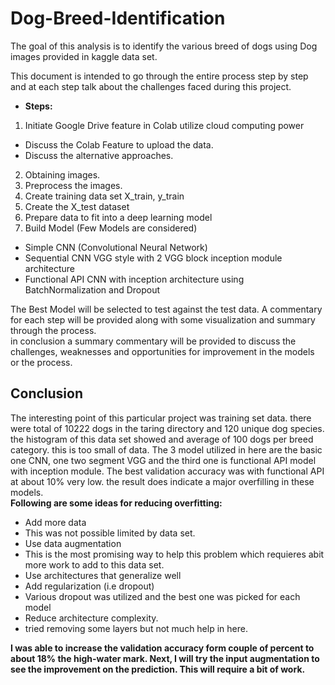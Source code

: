 # Dog-Breed-Identification
The goal of this analysis is to identify the various breed of dogs using Dog images provided in kaggle data set. 

This document is intended to go through the entire process step by step and at each step talk about the challenges faced during this project. 
* **Steps:**
1. Initiate Google Drive feature in Colab utilize cloud computing power
 * Discuss the Colab Feature to upload the data.
 * Discuss the alternative approaches.
2. Obtaining images. 
3. Preprocess the images. 
4. Create training data set X_train, y_train 
5. Create the X_test dataset
6. Prepare data to fit into a deep learning model
7. Build Model (Few Models are considered)
 * Simple CNN (Convolutional Neural Network)
 * Sequential CNN VGG style with 2 VGG block inception module architecture
 * Functional API CNN with inception architecture using BatchNormalization and Dropout
 
The Best Model will be selected to test against the test data.
A commentary for each step will be provided along with some visualization and summary through the process.  
in conclusion a summary commentary will be provided to discuss the challenges, weaknesses and opportunities for improvement in the models or the process.  
## Conclusion
The interesting point of this particular project was training set data.  there were total of 10222 dogs in the taring directory and 120 unique dog species. the histogram of this data set showed and average of 100 dogs per breed category.  this is too small of data.  The 3 model utilized in here are the basic one CNN, one two segment VGG and the third one is functional API model with inception module.  The best validation accuracy was with functional API at about 10% very low. the result does indicate a major overfilling in these models.  
**Following are some ideas for reducing overfitting:**
* Add more data
 * This was not possible limited by data set.  
* Use data augmentation
 * This is the most promising way to help this problem which requieres abit more work to add to this data set. 
* Use architectures that generalize well
* Add regularization (i.e dropout)
 * Various dropout was utilized and the best one was picked for each model
* Reduce architecture complexity. 
 * tried removing some layers but not much help in here.
 
**I was able to increase the validation accuracy form couple of percent to about 18% the high-water mark. Next, I will try the input augmentation to see the improvement on the prediction.  This will require a bit of work.**  
